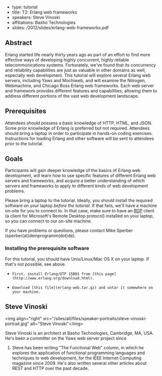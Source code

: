 - type: tutorial
- title: T2: Erlang web frameworks
- speakers: Steve Vinoski
- affiliations: Basho Technologies
- slides: /2012/slides/erlang-web-frameworks.pdf


## Abstract
Erlang started life nearly thirty years ago as part of an
effort to find more effective ways of developing highly concurrent,
highly reliable telecommunications systems. Fortunately, we've found
that its concurrency and reliability capabilities are just as valuable
in other domains as well, especially web development. This tutorial
will explore several Erlang web servers, including Yaws and Mochiweb,
and will examine the Nitrogen, Webmachine, and Chicago Boss Erlang web
frameworks. Each web server and framework provides different features
and capabilities, allowing them to address  different portions of the
vast web development landscape.

## Prerequisites
Attendees should possess a basic knowledge of HTTP,
HTML, and JSON. Some prior knowledge of Erlang is preferred but not
required. Attendees should bring a laptop in order to participate in
hands-on coding exercises. Instructions for loading Erlang and other
software will be sent to attendees prior to the tutorial.

## Goals
Participants will gain deeper knowledge of the basics of Erlang
web development, will learn how to use specific features of different
Erlang web servers and frameworks, and acquire a better understanding
of which servers and frameworks to apply to different kinds of web
development problems.

Please bring a laptop to the tutorial. Ideally, you should install the
required software on your laptop *before the tutorial*. If that fails,
we'll have a machine on-site for you to connect to.  In that case,
make sure to have an
[RDP](http://en.wikipedia.org/wiki/Remote_Desktop_Protocol) client \(a
client for Microsoft's Remote Desktop protocol\) installed on your
laptop, so you can connect to our on-site machine.

If you have problems or questions, please contact Mike Sperber \(sperber\(at\)deinprogramm\(dot\)de\).

### Installing the prerequisite software
For this tutorial, you should have Unix/Linux/Mac OS X on your laptop.  If that's not possible, see above.

+     First, install Erlang/OTP 15B01 from [this page](http://www.erlang.org/download.html).

+     Download [this file](erlang-web.tar.gz) and untar it somewhere on your machine.


## Steve Vinoski
<img align="right" src="/sites/all/files/speaker-portraits/steve-vinoski-portrait.jpg" alt="Steve Vinoski"\</img\>

Steve Vinoski is an architect at Basho Technologies, Cambridge,
MA, USA. He's been a committer on the Yaws web server project since

1. Steve has been writing "The Functional Web" column, in which he
explores the application of functional programming languages and
techniques to web development, for the IEEE Internet Computing
magazine since 2009. He's also written several other articles about
REST and HTTP over the past decade.
